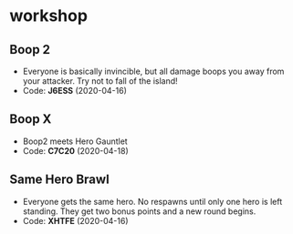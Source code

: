 # workshop

## Boop 2
* Everyone is basically invincible, but all damage boops you away from your attacker. Try not to fall of the island!
* Code: **J6ESS** (2020-04-16)

## Boop X
* Boop2 meets Hero Gauntlet
* Code: **C7C20** (2020-04-18)

## Same Hero Brawl
* Everyone gets the same hero. No respawns until only one hero is left standing. They get two bonus points and a new round begins.
* Code: **XHTFE** (2020-04-16)

